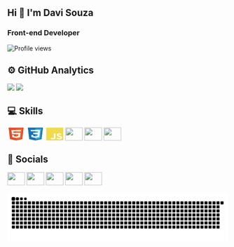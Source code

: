 <h2 align="left">
  Hi 👋 I'm Davi Souza
  <h3 align="left">Front-end Developer</h3>
</h2>

<p align="left">
  <img src="https://komarev.com/ghpvc/?username=gs-davs&color=blue" alt="Profile views" /> 
</p>

## ⚙️ GitHub Analytics
<div align="left">  
  <img height="150em" src="https://github-readme-stats.vercel.app/api/top-langs/?username=gs-davi&layout=compact&langs_count=7&theme=algolia" />
  <img height="150em" src="https://github-readme-stats.vercel.app/api?username=gs-davi&show_icons=true&theme=algolia&include_all_commits=true&count_private=true" />
</div>
  
## 💻 Skills
<div style="display: inline_block">
  <img align="center" width="40" height="30" src="https://raw.githubusercontent.com/devicons/devicon/master/icons/html5/html5-original.svg" />
  <img align="center" width="40" height="30" src="https://raw.githubusercontent.com/devicons/devicon/master/icons/css3/css3-original.svg" />
  <img align="center" width="40" height="30" src="https://raw.githubusercontent.com/devicons/devicon/master/icons/javascript/javascript-plain.svg" />
  <img align="center" width="40" height="30" src="https://cdn.jsdelivr.net/gh/devicons/devicon/icons/react/react-original.svg" />
  <img align="center" width="40" height="30" src="https://cdn.jsdelivr.net/gh/devicons/devicon/icons/vscode/vscode-original.svg" />
  <img align="center" width="40" height="30" src="https://cdn.jsdelivr.net/gh/devicons/devicon/icons/figma/figma-original.svg" />
</div>
  
## 📌 Socials
<div>
  <a href="http://www.instagram.com/davi.gsouza/" target="_blank" rel="noreferrer" style="text-decoration: none">
    <img src="https://raw.githubusercontent.com/danielcranney/readme-generator/main/public/icons/socials/instagram.svg" width="40" height="30" />
  </a> 
  <a href="https://www.twitter.com/davi_gsouza" target="_blank" rel="noreferrer" style="text-decoration: none">
    <img src="https://raw.githubusercontent.com/danielcranney/readme-generator/main/public/icons/socials/twitter.svg" width="40" height="30" />
  </a> 
  <a href="https://www.twitch.tv/gsdavs" target="_blank" rel="noreferrer" style="text-decoration: none">
    <img src="https://raw.githubusercontent.com/danielcranney/readme-generator/main/public/icons/socials/twitch.svg" width="40" height="30" />
  </a>
  <a href="https://www.github.com/GS-Davi" target="_blank" rel="noreferrer" style="text-decoration: none">
    <img src="https://raw.githubusercontent.com/danielcranney/readme-generator/main/public/icons/socials/github.svg" width="40" height="30" />
  </a> 
  <a href="https://www.linkedin.com/in/davi-gsouza/" target="_blank" rel="noreferrer" style="text-decoration: none">
    <img src="https://raw.githubusercontent.com/danielcranney/readme-generator/main/public/icons/socials/linkedin.svg" width="40" height="30" />
  </a> 
  
  ![Snake animation](https://github.com/gs-davi/gs-davi/blob/output/github-contribution-grid-snake.svg)
</div>
